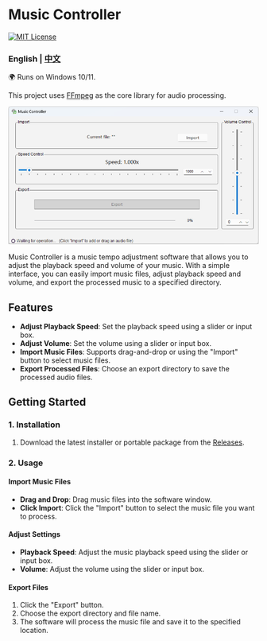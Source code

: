 # Music Controller
[![MIT License](https://img.shields.io/badge/license-MIT-blue.svg?style=flat)](http://choosealicense.com/licenses/mit/)

### English  | [中文](README-CN.md)

🌍 Runs on Windows 10/11.

This project uses [FFmpeg](https://www.ffmpeg.org/) as the core library for audio processing.

![Music-Controller](images/Music-Controller.png)

Music Controller is a music tempo adjustment software that allows you to adjust the playback speed and volume of your music. With a simple interface, you can easily import music files, adjust playback speed and volume, and export the processed music to a specified directory.

## Features

- **Adjust Playback Speed**: Set the playback speed using a slider or input box.
- **Adjust Volume**: Set the volume using a slider or input box.
- **Import Music Files**: Supports drag-and-drop or using the "Import" button to select music files.
- **Export Processed Files**: Choose an export directory to save the processed audio files.

## Getting Started

### 1. Installation

1. Download the latest installer or portable package from the [Releases](https://github.com/YF-Eternal/Music-Controller/releases).

### 2. Usage

#### Import Music Files

- **Drag and Drop**: Drag music files into the software window.
- **Click Import**: Click the "Import" button to select the music file you want to process.

#### Adjust Settings

- **Playback Speed**: Adjust the music playback speed using the slider or input box.
- **Volume**: Adjust the volume using the slider or input box.

#### Export Files

1. Click the "Export" button.
2. Choose the export directory and file name.
3. The software will process the music file and save it to the specified location.
